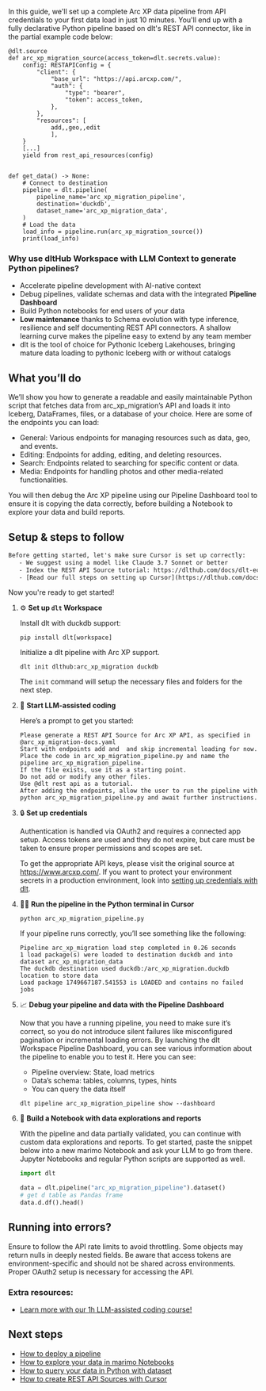 In this guide, we'll set up a complete Arc XP data pipeline from API credentials to your first data load in just 10 minutes. You'll end up with a fully declarative Python pipeline based on dlt's REST API connector, like in the partial example code below:

```python-outcome
@dlt.source
def arc_xp_migration_source(access_token=dlt.secrets.value):
    config: RESTAPIConfig = {
        "client": {
            "base_url": "https://api.arcxp.com/",
            "auth": {
                "type": "bearer",
                "token": access_token,
            },
        },
        "resources": [
            add,,geo,,edit
            ],
    }
    [...]
    yield from rest_api_resources(config)


def get_data() -> None:
    # Connect to destination
    pipeline = dlt.pipeline(
        pipeline_name='arc_xp_migration_pipeline',
        destination='duckdb',
        dataset_name='arc_xp_migration_data', 
    )
    # Load the data
    load_info = pipeline.run(arc_xp_migration_source())
    print(load_info) 
```

### Why use dltHub Workspace with LLM Context to generate Python pipelines?

- Accelerate pipeline development with AI-native context
- Debug pipelines, validate schemas and data with the integrated **Pipeline Dashboard**
- Build Python notebooks for end users of your data
- **Low maintenance** thanks to Schema evolution with type inference, resilience and self documenting REST API connectors. A shallow learning curve makes the pipeline easy to extend by any team member
- dlt is the tool of choice for Pythonic Iceberg Lakehouses, bringing mature data loading to pythonic Iceberg with or without catalogs

## What you’ll do

We’ll show you how to generate a readable and easily maintainable Python script that fetches data from arc_xp_migration’s API and loads it into Iceberg, DataFrames, files, or a database of your choice. Here are some of the endpoints you can load:

- General: Various endpoints for managing resources such as data, geo, and events.
- Editing: Endpoints for adding, editing, and deleting resources.
- Search: Endpoints related to searching for specific content or data.
- Media: Endpoints for handling photos and other media-related functionalities.

You will then debug the Arc XP pipeline using our Pipeline Dashboard tool to ensure it is copying the data correctly, before building a Notebook to explore your data and build reports.

## Setup & steps to follow

```default
Before getting started, let's make sure Cursor is set up correctly:
   - We suggest using a model like Claude 3.7 Sonnet or better
   - Index the REST API Source tutorial: https://dlthub.com/docs/dlt-ecosystem/verified-sources/rest_api/ and add it to context as **@dlt rest api**
   - [Read our full steps on setting up Cursor](https://dlthub.com/docs/dlt-ecosystem/llm-tooling/cursor-restapi#23-configuring-cursor-with-documentation)
```

Now you're ready to get started!

1. ⚙️ **Set up `dlt` Workspace**
    
    Install dlt with duckdb support:
    ```shell
    pip install dlt[workspace]
    ```

    Initialize a dlt pipeline with Arc XP support.
    ```shell
    dlt init dlthub:arc_xp_migration duckdb
    ```

    The `init` command will setup the necessary files and folders for the next step.
    
2. 🤠 **Start LLM-assisted coding**
    
    Here’s a prompt to get you started:
    
    ```prompt
    Please generate a REST API Source for Arc XP API, as specified in @arc_xp_migration-docs.yaml 
    Start with endpoints add and  and skip incremental loading for now. 
    Place the code in arc_xp_migration_pipeline.py and name the pipeline arc_xp_migration_pipeline. 
    If the file exists, use it as a starting point. 
    Do not add or modify any other files. 
    Use @dlt rest api as a tutorial. 
    After adding the endpoints, allow the user to run the pipeline with python arc_xp_migration_pipeline.py and await further instructions.
    ```

    
3. 🔒 **Set up credentials** 
    
    Authentication is handled via OAuth2 and requires a connected app setup. Access tokens are used and they do not expire, but care must be taken to ensure proper permissions and scopes are set.
    
    To get the appropriate API keys, please visit the original source at https://www.arcxp.com/.
    If you want to protect your environment secrets in a production environment, look into [setting up credentials with dlt](https://dlthub.com/docs/walkthroughs/add_credentials).
    
4. 🏃‍♀️ **Run the pipeline in the Python terminal in Cursor**
    
    ```shell
    python arc_xp_migration_pipeline.py
    ```
    
    If your pipeline runs correctly, you’ll see something like the following:
    
    ```shell
    Pipeline arc_xp_migration load step completed in 0.26 seconds
    1 load package(s) were loaded to destination duckdb and into dataset arc_xp_migration_data
    The duckdb destination used duckdb:/arc_xp_migration.duckdb location to store data
    Load package 1749667187.541553 is LOADED and contains no failed jobs
    ```
    
5. 📈 **Debug your pipeline and data with the Pipeline Dashboard**

    Now that you have a running pipeline, you need to make sure it’s correct, so you do not introduce silent failures like misconfigured pagination or incremental loading errors. By launching the dlt Workspace Pipeline Dashboard, you can see various information about the pipeline to enable you to test it. Here you can see:
    - Pipeline overview: State, load metrics
    - Data’s schema: tables, columns, types, hints
    - You can query the data itself
    
    ```shell
    dlt pipeline arc_xp_migration_pipeline show --dashboard
    ```
    
6. 🐍 **Build a Notebook with data explorations and reports**

    With the pipeline and data partially validated, you can continue with custom data explorations and reports. To get started, paste the snippet below into a new marimo Notebook and ask your LLM to go from there. Jupyter Notebooks and regular Python scripts are supported as well.

    
    ```python
    import dlt

   data = dlt.pipeline("arc_xp_migration_pipeline").dataset()
   # get d table as Pandas frame
   data.d.df().head()
    ```

## Running into errors?

Ensure to follow the API rate limits to avoid throttling. Some objects may return nulls in deeply nested fields. Be aware that access tokens are environment-specific and should not be shared across environments. Proper OAuth2 setup is necessary for accessing the API.

### Extra resources:

- [Learn more with our 1h LLM-assisted coding course!](https://www.youtube.com/watch?v=GGid70rnJuM)

## Next steps

- [How to deploy a pipeline](https://dlthub.com/docs/walkthroughs/deploy-a-pipeline)
- [How to explore your data in marimo Notebooks](https://dlthub.com/docs/general-usage/dataset-access/marimo)
- [How to query your data in Python with dataset](https://dlthub.com/docs/general-usage/dataset-access/dataset)
- [How to create REST API Sources with Cursor](https://dlthub.com/docs/dlt-ecosystem/llm-tooling/cursor-restapi)